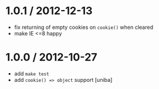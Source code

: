 
1.0.1 / 2012-12-13 
==================

  * fix returning of empty cookies on `cookie()` when cleared
  * make IE <=8 happy

1.0.0 / 2012-10-27 
==================

  * add `make test`
  * add `cookie() => object` support [uniba]

